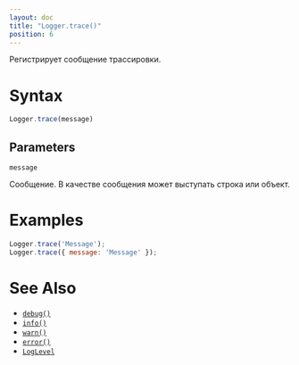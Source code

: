 ```yaml
---
layout: doc
title: "Logger.trace()"
position: 6
---
```


Регистрирует сообщение трассировки.

# Syntax

```js
Logger.trace(message)
```

## Parameters

`message`

Сообщение. В качестве сообщения может выступать строка или объект.

# Examples

```js
Logger.trace('Message');
Logger.trace({ message: 'Message' });
```

# See Also

* [`debug()`](../Logger.debug/)
* [`info()`](../Logger.info/)
* [`warn()`](../Logger.warn/)
* [`error()`](../Logger.error/)
* [`LogLevel`](../LogLevel/)
